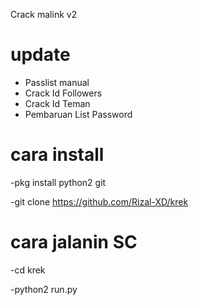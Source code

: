 Crack malink v2

# update
- Passlist manual
- Crack Id Followers
- Crack Id Teman
- Pembaruan List Password

# cara install

-pkg install python2 git

-git clone https://github.com/Rizal-XD/krek

# cara jalanin SC

-cd krek

-python2 run.py
